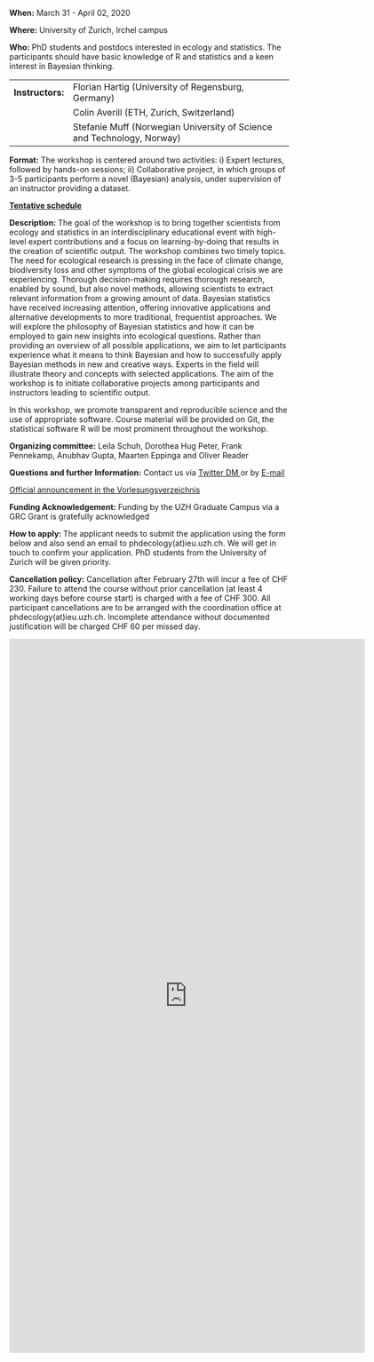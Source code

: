 <p> <b> When:</b> March 31 - April 02, 2020</p>
<p> <b> Where:</b> University of Zurich, Irchel campus</p>
<p> <b> Who:</b> PhD students and postdocs interested in ecology and statistics. The participants should have basic knowledge of R and statistics and a keen interest in Bayesian thinking. </p>

<table border="0">
  <tr>
    <td><b>Instructors:</b>	</td>
    <td>Florian Hartig (University of Regensburg, Germany)</td>
  </tr>
  <tr>
    <td></td>
    <td>Colin Averill (ETH, Zurich, Switzerland)</td>
  </tr>
  <tr>
    <td></td>
    <td>Stefanie Muff (Norwegian University of Science and Technology, Norway)</td>
  </tr>
</table>

**Format:** The workshop is centered around two activities: i) Expert lectures, followed by hands-on sessions; ii) Collaborative project, in which groups of 3-5 participants perform a novel (Bayesian) analysis, under supervision of an instructor providing a dataset.

<a href="schedule.html"><b>Tentative schedule</b></a>

**Description:** The goal of the workshop is to bring together scientists from ecology and statistics in an interdisciplinary educational event with high-level expert contributions and a focus on learning-by-doing that results in the creation of scientific output. 
The workshop combines two timely topics. The need for ecological research is pressing in the face of climate change, biodiversity loss and other symptoms of the global ecological crisis we are experiencing. Thorough decision-making requires thorough research, enabled by sound, but also novel methods, allowing scientists to extract relevant information from a growing amount of data. Bayesian statistics have received increasing attention, offering innovative applications and alternative developments to more traditional, frequentist approaches.
We will explore the philosophy of Bayesian statistics and how it can be employed to gain new insights into ecological questions. Rather than providing an overview of all possible applications, we aim to let participants experience what it means to think Bayesian and how to successfully apply Bayesian methods in new and creative ways. Experts in the field will illustrate theory and concepts with selected applications. The aim of the workshop is to initiate collaborative projects among participants and instructors leading to scientific output. 

In this workshop, we promote transparent and reproducible science and the use of appropriate software. Course material will be provided on Git, the statistical software R will be most prominent throughout the workshop. 

**Organizing committee:** Leila Schuh, Dorothea Hug Peter, Frank Pennekamp, Anubhav Gupta, Maarten Eppinga and Oliver Reader 

**Questions and further Information:** Contact us via <a href="https://twitter.com/EcolBayesZH"> Twitter DM </a> or by <a href="mailto:martin.reader@geo.uzh.ch"> E-mail </a> 

<a href="https://studentservices.uzh.ch/uzh/anonym/vvz/index.html#/details/2019/004/E/50986943"> Official announcement in the Vorlesungsverzeichnis</a>

**Funding Acknowledgement:** Funding by the UZH Graduate Campus via a GRC Grant is gratefully acknowledged

<a name="application"> <b> How to apply: </b> </a> 
The applicant needs to submit the application using the form below and also send an email to phdecology(at)ieu.uzh.ch. We will get in touch to confirm your application. PhD students from the University of Zurich will be given priority.

**Cancellation policy:** Cancellation after February 27th will incur a fee of CHF 230. Failure to attend the course without prior cancellation (at least 4 working days before course start) is charged with a fee of CHF 300. All participant cancellations are to be arranged with the coordination office at phdecology(at)ieu.uzh.ch. Incomplete attendance without documented justification will be charged CHF 60 per missed day.

<iframe src="https://docs.google.com/forms/d/e/1FAIpQLScKpPMnSTE8eUkQv9MhYIYnAKCPdPPksjUymDfkOeiwYlweSg/viewform?embedded=true" width="640" height="1286" frameborder="0" marginheight="0" marginwidth="0">Loading…</iframe>

